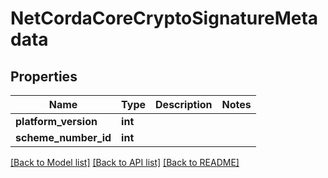 # NetCordaCoreCryptoSignatureMetadata

## Properties
Name | Type | Description | Notes
------------ | ------------- | ------------- | -------------
**platform_version** | **int** |  | 
**scheme_number_id** | **int** |  | 

[[Back to Model list]](../README.md#documentation-for-models) [[Back to API list]](../README.md#documentation-for-api-endpoints) [[Back to README]](../README.md)


